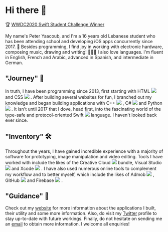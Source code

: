 # Hi there 👋

🏆 <ins>WWDC2020 Swift Student Challenge Winner</ins>

My name's Peter Yaacoub, and I'm a 16 years old Lebanese student who has been attending school and developing iOS apps concurrently since 2017. 🔀 Besides programming, I find joy in working with electronic hardware, composing music, drawing and writing! 👨🏻‍🎨 I also love languages. I'm fluent in English, French and Arabic, advanced in Spanish, and intermediate in German.

## "Journey" 👀

In truth, I have been programming since 2013, first starting with HTML ![](https://placehold.it/15/e44d26/000000?text=+) and CSS ![](https://placehold.it/15/264de4/000000?text=+) . After building several websites for fun, I branched out my knowledge and began building applications with C++ ![](https://placehold.it/15/004482/000000?text=+) , C# ![](https://placehold.it/15/32007f/000000?text=+) and Python ![](https://placehold.it/15/366d9a/000000?text=+) . It isn't until 2017 that I dove, head first, into the fascinating world of the type-safe and protocol-oriented Swift ![](https://placehold.it/15/fd2722/000000?text=+) language. I haven't looked back ever since.

## "Inventory" 🛠

Throughout the years, I have gained incredible experience with a majority of software for prototyping, image manipulation and video editing. Tools I have worked with include the likes of the Creative Cloud ![](https://placehold.it/15/da1f26/000000?text=+) bundle, Visual Studio ![](https://placehold.it/15/55208a/000000?text=+) and Xcode ![](https://placehold.it/15/0a81fe/000000?text=+) . I have also used numerous online tools to complement my workflow and to better myself, which include the likes of Admob ![](https://placehold.it/15/ea4335/000000?text=+) , GitHub ![](https://placehold.it/15/010101/000000?text=+) and Firebase ![](https://placehold.it/15/039be5/000000?text=+) .

## "Guidance" 📨

Check out my [website](https://yaacoub.github.io/about/) for more information about the applications I built, their utility and some more information. Also, do visit my [Twitter](https://twitter.com/yaapete) profile to stay up-to-date with future workings. Finally, do not hesitate on sending me an [email](mailto:yaapete.dev@gmail.com) to obtain more information. I welcome all enquiries!
